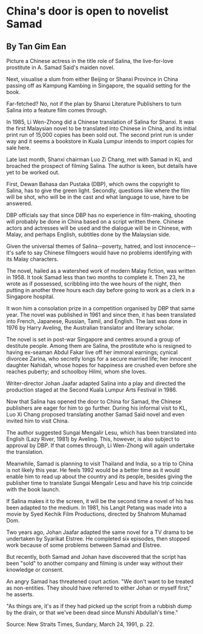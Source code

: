 # China's door is open to novelist Samad


## By Tan Gim Ean

Picture a Chinese actress in the title role of Salina, the live-for-love prostitute in A. Samad Said's maiden novel.

Next, visualise a slum from either Beijing or Shanxi Province in China passing off as Kampung Kambing in Singapore, the squalid setting for the book.

Far-fetched? No, not if the plan by Shanxi Literature Publishers to turn Salina into a feature film comes through.

In 1985, Li Wen-Zhong did a Chinese translation of Salina for Shanxi. It was the first Malaysian novel to be translated into Chinese in China, and its initial print run of 15,000 copies has been sold out. The second print run is under way and it seems a bookstore in Kuala Lumpur intends to import copies for sale here.

Late last month, Shanxi chairman Luo Zi Chang, met with Samad in KL and broached the prospect of filming Salina. The author is keen, but details have yet to be worked out.

First, Dewan Bahasa dan Pustaka (DBP), which owns the copyright to Salina, has to give the green light. Secondly, questions like where the film will be shot, who will be in the cast and what language to use, have to be answered.

DBP officials say that since DBP has no experience in film-making, shooting will probably be done in China based on a script written there. Chinese actors and actresses will be used and the dialogue will be in Chinese, with Malay, and perhaps English, subtitles done by the Malaysian side.

Given the universal themes of Salina--poverty, hatred, and lost innocence--it's safe to say Chinese filmgoers would have no problems identifying with its Malay characters.

The novel, hailed as a watershed work of modern Malay fiction, was written in 1958. It took Samad less than two months to complete it. Then 23, he wrote as if possessed, scribbling into the wee hours of the night, then putting in another three hours each day before going to work as a clerk in a Singapore hospital.

It won him a consolation prize in a competition organised by DBP that same year. The novel was published in 1961 and since then, it has been translated into French, Japanese, Russian, Tamil, and English. The last was done in 1976 by Harry Aveling, the Australian translator and literary scholar.

The novel is set in post-war Singapore and centres around a group of destitute people. Among them are Salina, the prostitute who is resigned to having ex-seaman Abdul Fakar live off her immoral earnings; cynical divorcee Zarina, who secretly longs for a secure married life; her innocent daughter Nahidah, whose hopes for happiness are crushed even before she reaches puberty; and schoolboy Hilmi, whom she loves.

Writer-director Johan Jaafar adapted Salina into a play and directed the production staged at the Second Kuala Lumpur Arts Festival in 1986.

Now that Salina has opened the door to China for Samad, the Chinese publishers are eager for him to go further. During his informal visit to KL, Luo Xi Chang proposed translating another Samad Said novel and even invited him to visit China.

The author suggested Sungai Mengalir Lesu, which has been translated into English (Lazy River, 1981) by Aveling. This, however, is also subject to approval by DBP. If that comes through, Li Wen-Zhong will again undertake the translation.

Meanwhile, Samad is planning to visit Thailand and India, so a trip to China is not likely this year. He feels 1992 would be a better time as it would enable him to read up about the country and its people, besides giving the publisher time to translate Sungai Mengalir Lesu and have his trip coincide with the book launch.

If Salina makes it to the screen, it will be the second time a novel of his has been adapted to the medium. In 1981, his Langit Petang was made into a movie by Syed Kechik Film Productions, directed by Shahrom Muhamad Dom.

Two years ago, Johan Jaafar adapted the same novel for a TV drama to be undertaken by Syarikat Elstree. He completed six episodes, then stopped work because of some problems between Samad and Elstree.

But recently, both Samad and Johan have discovered that the script has been "sold" to another company and filming is under way without their knowledge or consent.

An angry Samad has threatened court action. "We don't want to be treated as non-entities. They should have referred to either Johan or myself first," he asserts.

"As things are, it's as if they had picked up the script from a rubbish dump by the drain, or that we've been dead since Munshi Abdullah's time."

Source: New Straits Times, Sundary, March 24, 1991, p. 22.
